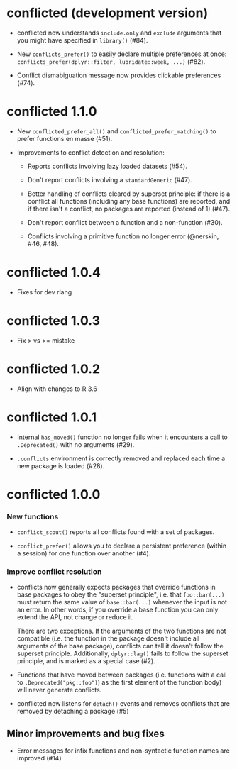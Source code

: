 # conflicted (development version)

* conflicted now understands `include.only` and `exclude` arguments that 
  you might have specified in `library()` (#84).

* New `conflicts_prefer()` to easily declare multiple preferences at once:
  `conflicts_prefer(dplyr::filter, lubridate::week, ...)` (#82).

* Conflict dismabiguation message now provides clickable preferences (#74).

# conflicted 1.1.0

* New `conflicted_prefer_all()` and `conflicted_prefer_matching()` to
  prefer functions en masse (#51).

* Improvements to conflict detection and resolution:

  * Reports conflicts involving lazy loaded datasets (#54).
  
  * Don't report conflicts involving a `standardGeneric` (#47).
  
  * Better handling of conflicts cleared by superset principle: if there is
    a conflict all functions (including any base functions) are reported, and
    if there isn't a conflict, no packages are reported (instead of 1) (#47).
  
  * Don't report conflict between a function and a non-function (#30).

  * Conflicts involving a primitive function no longer error 
    (@nerskin, #46, #48).

# conflicted 1.0.4

* Fixes for dev rlang

# conflicted 1.0.3

* Fix > vs >= mistake

# conflicted 1.0.2

* Align with changes to R 3.6

# conflicted 1.0.1

* Internal `has_moved()` function no longer fails when it encounters a 
  call to `.Deprecated()` with no arguments (#29).

* `.conflicts` environment is correctly removed and replaced each time
  a new package is loaded (#28).

# conflicted 1.0.0

### New functions

* `conflict_scout()` reports all conflicts found with a set of packages.

* `conflict_prefer()` allows you to declare a persistent preference 
  (within a session) for one function over another (#4).

### Improve conflict resolution

*   conflicts now generally expects packages that override functions in base 
    packages to obey the "superset principle", i.e. that `foo::bar(...)` must 
    return the same value of `base::bar(...)` whenever the input is not an 
    error. In other words, if you override a base function you can only extend 
    the API, not change or reduce it.
    
    There are two exceptions. If the arguments of the two functions are not
    compatible (i.e. the function in the package doesn't include all 
    arguments of the base package), conflicts can tell it doesn't follow
    the superset principle. Additionally, `dplyr::lag()` fails to follow
    the superset principle, and is marked as a special case (#2).

* Functions that have moved between packages (i.e. functions with a call to 
  `.Deprecated("pkg::foo")`) as the first element of the function body) will 
  never generate conflicts.

* conflicted now listens for `detach()` events and removes conflicts that
  are removed by detaching a package (#5)

## Minor improvements and bug fixes

* Error messages for infix functions and non-syntactic function names are
  improved (#14)
